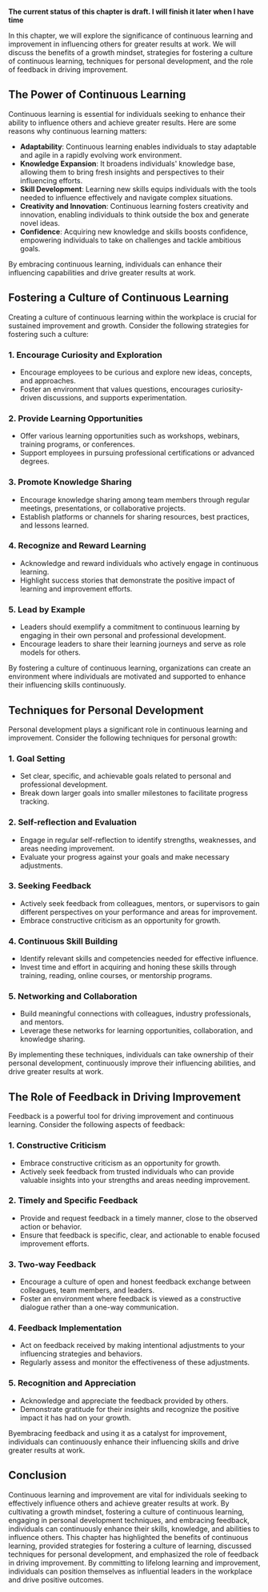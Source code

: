 **The current status of this chapter is draft. I will finish it later when I have time**

In this chapter, we will explore the significance of continuous learning and improvement in influencing others for greater results at work. We will discuss the benefits of a growth mindset, strategies for fostering a culture of continuous learning, techniques for personal development, and the role of feedback in driving improvement.

The Power of Continuous Learning
--------------------------------

Continuous learning is essential for individuals seeking to enhance their ability to influence others and achieve greater results. Here are some reasons why continuous learning matters:

* **Adaptability**: Continuous learning enables individuals to stay adaptable and agile in a rapidly evolving work environment.
* **Knowledge Expansion**: It broadens individuals' knowledge base, allowing them to bring fresh insights and perspectives to their influencing efforts.
* **Skill Development**: Learning new skills equips individuals with the tools needed to influence effectively and navigate complex situations.
* **Creativity and Innovation**: Continuous learning fosters creativity and innovation, enabling individuals to think outside the box and generate novel ideas.
* **Confidence**: Acquiring new knowledge and skills boosts confidence, empowering individuals to take on challenges and tackle ambitious goals.

By embracing continuous learning, individuals can enhance their influencing capabilities and drive greater results at work.

Fostering a Culture of Continuous Learning
------------------------------------------

Creating a culture of continuous learning within the workplace is crucial for sustained improvement and growth. Consider the following strategies for fostering such a culture:

### 1. Encourage Curiosity and Exploration

* Encourage employees to be curious and explore new ideas, concepts, and approaches.
* Foster an environment that values questions, encourages curiosity-driven discussions, and supports experimentation.

### 2. Provide Learning Opportunities

* Offer various learning opportunities such as workshops, webinars, training programs, or conferences.
* Support employees in pursuing professional certifications or advanced degrees.

### 3. Promote Knowledge Sharing

* Encourage knowledge sharing among team members through regular meetings, presentations, or collaborative projects.
* Establish platforms or channels for sharing resources, best practices, and lessons learned.

### 4. Recognize and Reward Learning

* Acknowledge and reward individuals who actively engage in continuous learning.
* Highlight success stories that demonstrate the positive impact of learning and improvement efforts.

### 5. Lead by Example

* Leaders should exemplify a commitment to continuous learning by engaging in their own personal and professional development.
* Encourage leaders to share their learning journeys and serve as role models for others.

By fostering a culture of continuous learning, organizations can create an environment where individuals are motivated and supported to enhance their influencing skills continuously.

Techniques for Personal Development
-----------------------------------

Personal development plays a significant role in continuous learning and improvement. Consider the following techniques for personal growth:

### 1. Goal Setting

* Set clear, specific, and achievable goals related to personal and professional development.
* Break down larger goals into smaller milestones to facilitate progress tracking.

### 2. Self-reflection and Evaluation

* Engage in regular self-reflection to identify strengths, weaknesses, and areas needing improvement.
* Evaluate your progress against your goals and make necessary adjustments.

### 3. Seeking Feedback

* Actively seek feedback from colleagues, mentors, or supervisors to gain different perspectives on your performance and areas for improvement.
* Embrace constructive criticism as an opportunity for growth.

### 4. Continuous Skill Building

* Identify relevant skills and competencies needed for effective influence.
* Invest time and effort in acquiring and honing these skills through training, reading, online courses, or mentorship programs.

### 5. Networking and Collaboration

* Build meaningful connections with colleagues, industry professionals, and mentors.
* Leverage these networks for learning opportunities, collaboration, and knowledge sharing.

By implementing these techniques, individuals can take ownership of their personal development, continuously improve their influencing abilities, and drive greater results at work.

The Role of Feedback in Driving Improvement
-------------------------------------------

Feedback is a powerful tool for driving improvement and continuous learning. Consider the following aspects of feedback:

### 1. Constructive Criticism

* Embrace constructive criticism as an opportunity for growth.
* Actively seek feedback from trusted individuals who can provide valuable insights into your strengths and areas needing improvement.

### 2. Timely and Specific Feedback

* Provide and request feedback in a timely manner, close to the observed action or behavior.
* Ensure that feedback is specific, clear, and actionable to enable focused improvement efforts.

### 3. Two-way Feedback

* Encourage a culture of open and honest feedback exchange between colleagues, team members, and leaders.
* Foster an environment where feedback is viewed as a constructive dialogue rather than a one-way communication.

### 4. Feedback Implementation

* Act on feedback received by making intentional adjustments to your influencing strategies and behaviors.
* Regularly assess and monitor the effectiveness of these adjustments.

### 5. Recognition and Appreciation

* Acknowledge and appreciate the feedback provided by others.
* Demonstrate gratitude for their insights and recognize the positive impact it has had on your growth.

Byembracing feedback and using it as a catalyst for improvement, individuals can continuously enhance their influencing skills and drive greater results at work.

Conclusion
----------

Continuous learning and improvement are vital for individuals seeking to effectively influence others and achieve greater results at work. By cultivating a growth mindset, fostering a culture of continuous learning, engaging in personal development techniques, and embracing feedback, individuals can continuously enhance their skills, knowledge, and abilities to influence others. This chapter has highlighted the benefits of continuous learning, provided strategies for fostering a culture of learning, discussed techniques for personal development, and emphasized the role of feedback in driving improvement. By committing to lifelong learning and improvement, individuals can position themselves as influential leaders in the workplace and drive positive outcomes.
